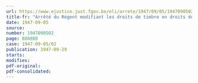 ```yaml
---
url: https://www.ejustice.just.fgov.be/eli/arrete/1947/09/05/1947090502/justel
title-fr: "Arrêté du Régent modifiant les droits de timbre en droits de chancellerie à percevoir pour les titres de voyage délivrés par les postes distributeurs de passeports à l'intérieur du royaume (abrogé par L 04-07-1956, art. 13)"
date: 1947-09-05
source:
number: 1947090502
page: 888888
case: 1947-09-05/02
publication: 1947-09-29
starts:
modifies:
pdf-original:
pdf-consolidated:
---
```


